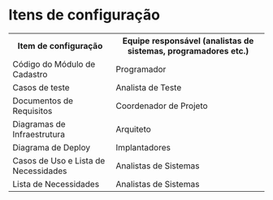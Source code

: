 # Itens de configuração

<table>
<tr><th>Item de configuração</th><th>Equipe responsável (analistas de sistemas, programadores etc.)</th></tr>
<tr><td>Código do Módulo de Cadastro</td><td>Programador</td></tr>
<tr><td>Casos de teste</td><td>Analista de Teste</td></tr>
<tr><td>Documentos de Requisitos</td><td>Coordenador de Projeto</td></tr>
<tr><td>Diagramas de Infraestrutura</td><td>Arquiteto</td></tr>
<tr><td>Diagrama de Deploy</td><td>Implantadores</td></tr>
<tr><td>Casos de Uso e Lista de Necessidades</td><td>Analistas de Sistemas</td></tr>
<tr><td>Lista de Necessidades</td><td>Analistas de Sistemas</td></tr>
</table>

